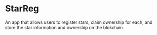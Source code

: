 # StarReg

An app that allows users to register stars, claim ownership for each, and store the star information and ownership on the blokchain.
